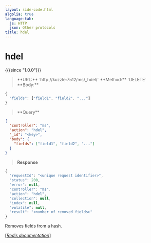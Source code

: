 ```yaml
---
layout: side-code.html
algolia: true
language-tab:
  js: HTTP
  json: Other protocols
title: hdel
---
```



# hdel

{{{since "1.0.0"}}}



<blockquote class="js">
<p>
**URL:** `http://kuzzle:7512/ms/_hdel/<key>`  
**Method:** `DELETE`  
**Body:**
</p>
</blockquote>


```js
{
  "fields": ["field1", "field2", "..."]
}
```



<blockquote class="json">
<p>
**Query**
</p>
</blockquote>


```json
{
  "controller": "ms",
  "action": "hdel",
  "_id": "<key>",
  "body": {
    "fields": ["field1", "field2", "..."]
  }
}
```

>**Response**

```javascript
{
  "requestId": "<unique request identifier>",
  "status": 200,
  "error": null,
  "controller": "ms",
  "action": "hdel",
  "collection": null,
  "index": null,
  "volatile": null,
  "result": "<number of removed fields>"
}
```

Removes fields from a hash.

[[_Redis documentation_]](https://redis.io/commands/hdel)
